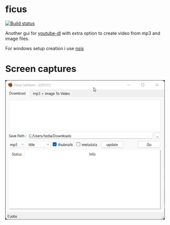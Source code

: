 # ficus

[![Build status](https://ci.appveyor.com/api/projects/status/u143sy11ygt10elj?svg=true)](https://ci.appveyor.com/project/tedlaz/ficus)

Another gui for [youtube-dl](https://youtube-dl.org) with extra option to create video from mp3 and image files.

For windows setup creation i use [nsis](https://nsis.sourceforge.io/Download)

# Screen captures

![screen1](./screen1.gif?raw=true 'Screen capture 1')
